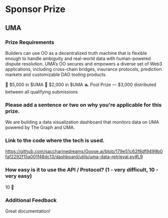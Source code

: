 # Sponsor Prize

## UMA

### Prize Requirements

Builders can use OO as a decentralized truth machine that is flexible enough to handle ambiguity and real-world data with human-powered dispute resolution. UMA’s OO secures and empowers a diverse set of Web3 applications, including cross-chain bridges, insurance protocols, prediction markets and customizable DAO tooling products.

🥇 $5,000 in $UMA
🥈 $2,000 in $UMA
🏊 Pool Prize — $3,000 distributed between all qualifying submissions

### Please add a sentence or two on why you're applicable for this prize.

We are building a data visualization dashboard that monitors data on UMA powered by The Graph and UMA.

### Link to the code where the tech is used.

https://github.com/saccharinedreams/Goose.ai/blob/179e51c62f8df9499b0faf2292f15a001f48dc13/dashboard/utils/uma-data-retrieval.py#L9

### How easy is it to use the API / Protocol? (1 - very difficult, 10 - very easy)

10 🌟

### Additional Feedback

Great documentation!

